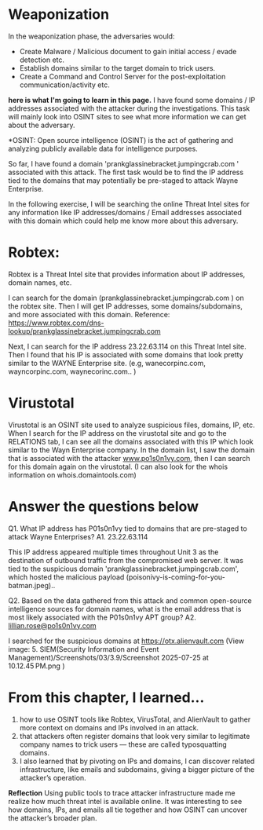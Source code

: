 # Weaponization   
In the weaponization phase, the adversaries would:
- Create Malware / Malicious document to gain initial access / evade detection etc.
- Establish domains similar to the target domain to trick users.
- Create a Command and Control Server for the post-exploitation communication/activity etc.

**here is what I'm going to learn in this page.** 
I have found some domains / IP addresses associated with the attacker during the investigations. This task will mainly look into OSINT sites to see what more information we can get about the adversary.

*OSINT: Open source intelligence (OSINT) is the act of gathering and analyzing publicly available data for intelligence purposes. 


So far, I have found a domain 'prankglassinebracket.jumpingcrab.com ' associated with this attack. 
The first task would be to find the IP address tied to the domains that may potentially be pre-staged to attack Wayne Enterprise.

In the following exercise, I will be searching the online Threat Intel sites for any information like IP addresses/domains / Email addresses associated with this domain which could help me know more about this adversary.

# Robtex:
Robtex is a Threat Intel site that provides information about IP addresses, domain names, etc.

I can search for the domain (prankglassinebracket.jumpingcrab.com ) on the robtex site. Then I will get IP addresses, some domains/subdomains, and more associated with this domain. 
Reference: https://www.robtex.com/dns-lookup/prankglassinebracket.jumpingcrab.com

Next, I can search for the IP address 23.22.63.114 on this Threat Intel site. Then I found that his IP is associated with some domains that look pretty similar to the WAYNE Enterprise site. (e.g, wanecorpinc.com, wayncorpinc.com, waynecorinc.com.. )


# Virustotal
Virustotal is an OSINT site used to analyze suspicious files, domains, IP, etc. When I search for the IP address on the virustotal site and go to the RELATIONS tab, I can see all the domains associated with this IP which look similar to the Wayn Enterprise company. 
In the domain list, I saw the domain that is associated with the attacker www.po1s0n1vy.com, then I can search for this domain again on the virustotal. (I can also look for the whois information on whois.domaintools.com) 


# Answer the questions below
Q1. What IP address has P01s0n1vy tied to domains that are pre-staged to attack Wayne Enterprises? 
A1. 23.22.63.114 

This IP address appeared multiple times throughout Unit 3 as the destination of outbound traffic from the compromised web server. It was tied to the suspicious domain 'prankglassinebracket.jumpingcrab.com', which hosted the malicious payload (poisonivy-is-coming-for-you-batman.jpeg).. 

Q2. Based on the data gathered from this attack and common open-source intelligence sources for domain names, what is the email address that is most likely associated with the P01s0n1vy APT group? 
A2. lillian.rose@po1s0n1vy.com

I searched for the suspicious domains at https://otx.alienvault.com 
(View image: 5. SIEM(Security Information and Event Management)/Screenshots/03/3.9/Screenshot 2025-07-25 at 10.12.45 PM.png )


# From this chapter, I learned... 
1. how to use OSINT tools like Robtex, VirusTotal, and AlienVault to gather more context on domains and IPs involved in an attack.
2. that attackers often register domains that look very similar to legitimate company names to trick users — these are called typosquatting domains.
3. I also learned that by pivoting on IPs and domains, I can discover related infrastructure, like emails and subdomains, giving a bigger picture of the attacker’s operation. 

**Reflection**
Using public tools to trace attacker infrastructure made me realize how much threat intel is available online. It was interesting to see how domains, IPs, and emails all tie together and how OSINT can uncover the attacker’s broader plan.
